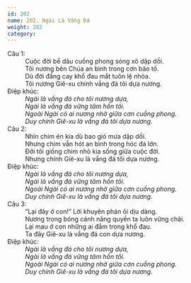 ```yaml
---
id: 202
name: 202. Ngài Là Vầng Đá
weight: 202
category: 
---
```

<dl><dt>Câu 1:</dt><dd data-verse="1">Cuộc đời bể dâu cuồng phong sóng xô dập dồi. <br/>Tôi nương bên Chúa an bình trong cơn bão tố. <br/>Dù đời đắng cay khổ đau mắt tuôn lệ nhòa. <br/>Tôi nương Giê-xu chính vầng đá tôi dựa nương. </dd><dt>Điệp khúc:</dt><dd data-chorus="1"><em>Ngài là vầng đá cho tôi nương dựa, <br/>Ngài là vầng đá vững tâm hồn tôi. <br/>Ngoài Ngài có ai nương nhờ giữa cơn cuồng phong. <br/>Duy chính Giê-xu là vầng đá tôi dựa nương. </em></dd><dt>Câu 2:</dt><dd data-verse="2">Nhìn chim én kia dù bao gió mưa dập dồi. <br/>Nhưng chim vẫn hót an bình trong hóc đá lớn. <br/>Đời tôi giống chim nhỏ kia sống giữa cuộc đời. <br/>Nhưng chính Giê-xu là vầng đá tôi dựa nương. </dd><dt>Điệp khúc:</dt><dd data-chorus="1"><em>Ngài là vầng đá cho tôi nương dựa, <br/>Ngài là vầng đá vững tâm hồn tôi. <br/>Ngoài Ngài có ai nương nhờ giữa cơn cuồng phong. <br/>Duy chính Giê-xu là vầng đá tôi dựa nương. </em></dd><dt>Câu 3:</dt><dd data-verse="3">“Lại đây ớ con!” Lời khuyên phán ôi dịu dàng. <br/>Nương trong bóng cánh năng quyền ta luôn vững chãi. <br/>Lại mau ớ con những ai đắm trong khổ đau. <br/>Ta đây Giê-xu là vầng đá con dựa nương. </dd><dt>Điệp khúc:</dt><dd data-chorus="1"><em>Ngài là vầng đá cho tôi nương dựa, <br/>Ngài là vầng đá vững tâm hồn tôi. <br/>Ngoài Ngài có ai nương nhờ giữa cơn cuồng phong. <br/>Duy chính Giê-xu là vầng đá tôi dựa nương. </em></dd></dl>
